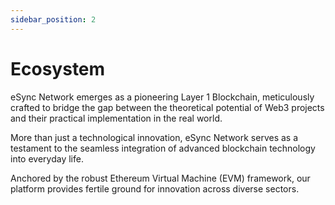 ```yaml
---
sidebar_position: 2
---
```


# Ecosystem

eSync Network emerges as a pioneering Layer 1 Blockchain, meticulously crafted to bridge the gap between the theoretical potential of Web3 projects and their practical implementation in the real world.

More than just a technological innovation, eSync Network serves as a testament to the seamless integration of advanced blockchain technology into everyday life.

Anchored by the robust Ethereum Virtual Machine (EVM) framework, our platform provides fertile ground for innovation across diverse sectors.
